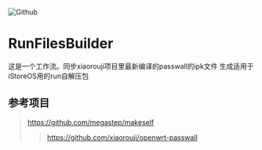 ![Github](https://img.shields.io/badge/Passwall.run-123456?logo=github&logoColor=fff&labelColor=green&style=for-the-badge) 
# RunFilesBuilder
这是一个工作流。同步xiaorouji项目里最新编译的passwall的ipk文件 生成适用于iStoreOS用的run自解压包<br>


## 参考项目
> https://github.com/megastep/makeself
> > https://github.com/xiaorouji/openwrt-passwall
